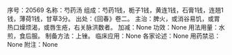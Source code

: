 序号：20569
名称：芍药汤
组成：芍药1钱，栀子1钱，黄连1钱，石膏1钱，连翘1钱，薄荷1钱，甘草3分。
出处：《回春》卷二。
主治：脾火，或消谷易饥，或胃热口燥烦渴，或唇生疮，右关脉洪数者。
加减：None
功效：None
用法用量：水煎，食后服。
制备方法：上锉。
临床应用：None
各家论述：None
用药禁忌：None
附注：None
